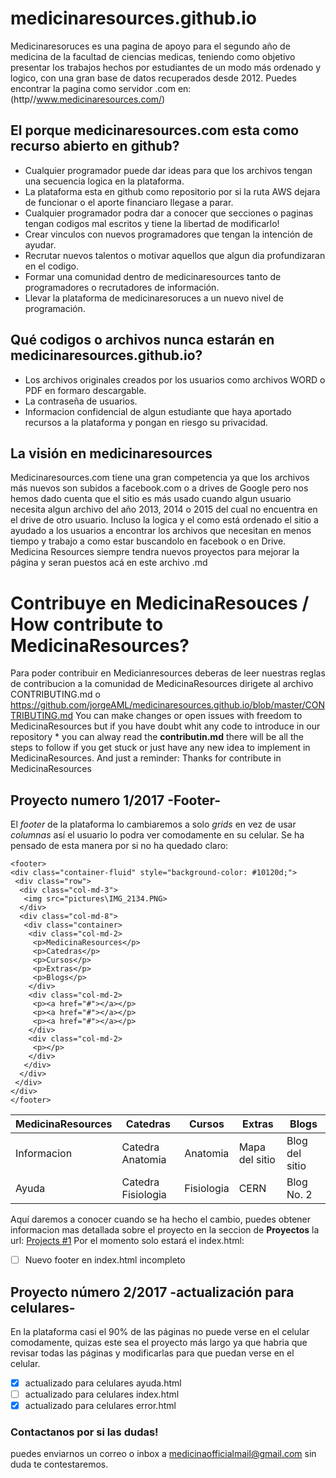 # medicinaresources.github.io
Medicinaresoruces es una pagina de apoyo para el segundo año de medicina de la facultad de ciencias medicas, teniendo como objetivo presentar los trabajos hechos por estudiantes de un modo más ordenado y logico, con una gran base de datos recuperados desde 2012.
Puedes encontrar la pagina como servidor .com en: (http//www.medicinaresources.com/)
## El porque medicinaresources.com esta como recurso abierto en github?
* Cualquier programador puede dar ideas para que los archivos tengan una secuencia logica en la plataforma.
* La plataforma esta en github como repositorio por si la ruta AWS dejara de funcionar o el aporte financiaro llegase a parar.
* Cualquier programador podra dar a conocer que secciones o paginas tengan codigos mal escritos y tiene la libertad de modificarlo!
* Crear vinculos con nuevos programadores que tengan la intención de ayudar.
* Recrutar nuevos talentos o motivar aquellos que algun dia profundizaran en el codigo.
* Formar una comunidad dentro de medicinaresources tanto de programadores o recrutadores de información.
* Llevar la plataforma de medicinaresoruces a un nuevo nivel de programación.
## Qué codigos o archivos nunca estarán en medicinaresources.github.io?
* Los archivos originales creados por los usuarios como archivos WORD o PDF en formaro descargable.
* La contraseña de usuarios.
* Informacion confidencial de algun estudiante que haya aportado recursos a la plataforma y pongan en riesgo su privacidad.
## La visión en medicinaresources
Medicinaresources.com tiene una gran competencia ya que los archivos más nuevos son subidos a facebook.com o a drives de Google pero nos hemos dado cuenta que el sitio es más usado cuando algun usuario necesita algun archivo del año 2013, 2014 o 2015 del cual no encuentra en el drive de otro usuario. Incluso la logica y el como está ordenado el sitio a ayudado a los usuarios a encontrar los archivos que necesitan en menos tiempo y trabajo a como estar buscandolo en facebook o en Drive.
Medicina Resources siempre tendra nuevos proyectos para mejorar la página y seran puestos acá en este archivo .md
# Contribuye en MedicinaResouces / How contribute to MedicinaResources?
Para poder contribuir en Medicianresources deberas de leer nuestras reglas de contribucion a la comunidad de MedicinaResources dirigete al archivo CONTRIBUTING.md o https://github.com/jorgeAML/medicinaresources.github.io/blob/master/CONTRIBUTING.md
You can make changes or open issues with freedom to MedicinaResources but if you have doubt whit any code to introduce in our repository * you can alway read the **contributin.md** there will be all the steps to follow if you get stuck or just have any new idea to implement in MedicinaResources. And just a reminder: Thanks for contribute in MedicinaResources
## Proyecto numero 1/2017 -Footer-
El *footer* de la plataforma lo cambiaremos a solo *grids* en vez de usar *columnas* así el usuario lo podra ver comodamente en su celular. Se ha pensado de esta manera por si no ha quedado claro:
 ```
 <footer>
 <div class="container-fluid" style="background-color: #10120d;">
  <div class="row">
   <div class="col-md-3">
    <img src="pictures\IMG_2134.PNG>
   </div>
   <div class="col-md-8">
    <div class="container>
     <div class="col-md-2>
      <p>MedicinaResources</p>
      <p>Catedras</p>
      <p>Cursos</p>
      <p>Extras</p>
      <p>Blogs</p>
     </div>
     <div class="col-md-2>
      <p><a href="#"></a></p>
      <p><a href="#"></a></p>
      <p><a href="#"></a></p>
     </div>
     <div class="col-md-2>
      <p></p>
     </div>
    </div>
   </div>
  </div>
 </div>
 </footer>
 ```
 MedicinaResources | Catedras | Cursos   | Extras         | Blogs
 ----------------- | -------- | -------- | -------------- | ---------------
 Informacion       | Catedra Anatomia | Anatomia | Mapa del sitio | Blog del sitio
 Ayuda             | Catedra Fisiologia    | Fisiologia    | CERN           | Blog No. 2
 
Aquí daremos a conocer cuando se ha hecho el cambio, puedes obtener informacion mas detallada sobre el proyecto en la seccion de **Proyectos** la url: [Projects #1](https://github.com/jorgeAML/medicinaresources.github.io/projects) Por el momento solo estará el index.html:
- [ ] Nuevo footer en index.html incompleto
## Proyecto número 2/2017 -actualización para celulares-
En la plataforma casi el 90% de las páginas no puede verse en el celular comodamente, quizas este sea el proyecto más largo ya que habria que revisar todas las páginas y modificarlas para que puedan verse en el celular.
- [x] actualizado para celulares ayuda.html
- [ ] actualizado para celulares index.html
- [x] actualizado para celulares error.html
### Contactanos por si las dudas!
puedes enviarnos un correo o inbox a medicinaofficialmail@gmail.com sin duda te contestaremos.
